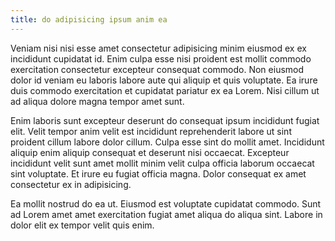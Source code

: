 ```yaml
---
title: do adipisicing ipsum anim ea
---
```


Veniam nisi nisi esse amet consectetur adipisicing minim eiusmod ex ex incididunt cupidatat id. Enim culpa esse nisi proident est mollit commodo exercitation consectetur excepteur consequat commodo. Non eiusmod dolor id veniam eu laboris labore aute qui aliquip et quis voluptate. Ea irure duis commodo exercitation et cupidatat pariatur ex ea Lorem. Nisi cillum ut ad aliqua dolore magna tempor amet sunt.

Enim laboris sunt excepteur deserunt do consequat ipsum incididunt fugiat elit. Velit tempor anim velit est incididunt reprehenderit labore ut sint proident cillum labore dolor cillum. Culpa esse sint do mollit amet. Incididunt aliquip enim aliquip consequat et deserunt nisi occaecat. Excepteur incididunt velit sunt amet mollit minim velit culpa officia laborum occaecat sint voluptate. Et irure eu fugiat officia magna. Dolor consequat ex amet consectetur ex in adipisicing.

Ea mollit nostrud do ea ut. Eiusmod est voluptate cupidatat commodo. Sunt ad Lorem amet amet exercitation fugiat amet aliqua do aliqua sint. Labore in dolor elit ex tempor velit quis enim.